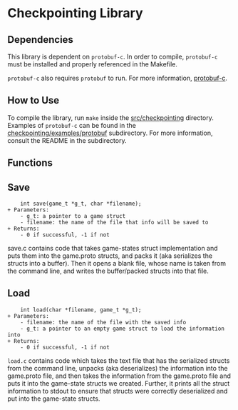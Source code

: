 # Checkpointing Library

## Dependencies
This library is dependent on `protobuf-c`. In order to compile, `protobuf-c` must be installed and properly referenced in the Makefile. 

`protobuf-c` also requires `protobuf` to run. For more information, [protobuf-c](https://github.com/protobuf-c/protobuf-c).
 
## How to Use
To compile the library, run `make` inside the [src/checkpointing](https://github.com/uchicago-cs/chiventure/tree/checkpointing/documentation/src/checkpointing) directory. Examples of `protobuf-c` can be found in the [checkpointing/examples/protobuf](checkpointing/examples/protobuf) subdirectory. For more information, consult the README in the subdirectory.
 
## Functions

## Save
```
    int save(game_t *g_t, char *filename);
+ Parameters:
    - g_t: a pointer to a game struct
    - filename: the name of the file that info will be saved to
+ Returns:
    - 0 if successful, -1 if not
```
save.c contains code that takes game-states struct implementation and puts them into the game.proto structs, and packs it (aka serializes the structs into a buffer). Then it opens a blank file, whose name is taken from the command line, and writes the buffer/packed structs into
that file.

## Load
```
    int load(char *filename, game_t *g_t);
+ Parameters:
    - filename: the name of the file with the saved info
    - g_t: a pointer to an empty game struct to load the information into
+ Returns:
    - 0 if successful, -1 if not
```
`load.c` contains code which takes the text file that has the serialized structs from
the command line, unpacks (aka deserializes) the information into the game.proto
file, and then takes the information from the game.proto file and puts it into the
game-state structs we created. Further, it prints all the struct information to stdout
to ensure that structs were correctly deserialized and put into the game-state structs.
